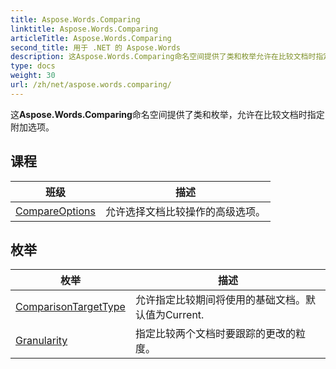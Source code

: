 ```yaml
---
title: Aspose.Words.Comparing
linktitle: Aspose.Words.Comparing
articleTitle: Aspose.Words.Comparing
second_title: 用于 .NET 的 Aspose.Words
description: 这Aspose.Words.Comparing命名空间提供了类和枚举允许在比较文档时指定附加选项 在 C#.
type: docs
weight: 30
url: /zh/net/aspose.words.comparing/
---
```

这**Aspose.Words.Comparing**命名空间提供了类和枚举，允许在比较文档时指定附加选项。

## 课程

| 班级 | 描述 |
| --- | --- |
| [CompareOptions](./compareoptions/) | 允许选择文档比较操作的高级选项。 |
## 枚举

| 枚举 | 描述 |
| --- | --- |
| [ComparisonTargetType](./comparisontargettype/) | 允许指定比较期间将使用的基础文档。默认值为Current. |
| [Granularity](./granularity/) | 指定比较两个文档时要跟踪的更改的粒度。 |

